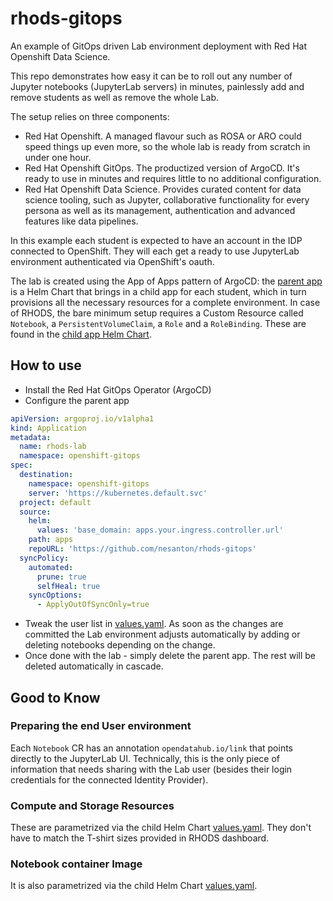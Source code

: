 # rhods-gitops
An example of GitOps driven Lab environment deployment with Red Hat Openshift Data Science.

This repo demonstrates how easy it can be to roll out any number of Jupyter notebooks (JupyterLab servers) in minutes, painlessly add and remove students as well as remove the whole Lab.

The setup relies on three components:

* Red Hat Openshift. A managed flavour such as ROSA or ARO could speed things up even more, so the whole lab is ready from scratch in under one hour.
* Red Hat Openshift GitOps. The productized version of ArgoCD. It's ready to use in minutes and requires little to no additional configuration.
* Red Hat Openshift Data Science. Provides curated content for data science tooling, such as Jupyter, collaborative functionality for every persona as well as its management, authentication and advanced features like data pipelines.

In this example each student is expected to have an account in the IDP connected to OpenShift. They will each get a ready to use JupyterLab environment authenticated via OpenShift's oauth.

The lab is created using the App of Apps pattern of ArgoCD: the [parent app](apps) is a Helm Chart that brings in a child app for each student, which in turn provisions all the necessary resources for a complete environment. In case of RHODS, the bare minimum setup requires a Custom Resource called `Notebook`, a `PersistentVolumeClaim`, a `Role` and a `RoleBinding`. These are found in the [child app Helm Chart](rhods-notebook).

## How to use

* Install the Red Hat GitOps Operator (ArgoCD)
* Configure the parent app

```yaml
apiVersion: argoproj.io/v1alpha1
kind: Application
metadata:
  name: rhods-lab
  namespace: openshift-gitops
spec:
  destination:
    namespace: openshift-gitops
    server: 'https://kubernetes.default.svc'
  project: default
  source:
    helm:
      values: 'base_domain: apps.your.ingress.controller.url'
    path: apps
    repoURL: 'https://github.com/nesanton/rhods-gitops'
  syncPolicy:
    automated:
      prune: true
      selfHeal: true
    syncOptions:
      - ApplyOutOfSyncOnly=true
```
* Tweak the user list in [values.yaml](apps/values.yaml). As soon as the changes are committed the Lab environment adjusts automatically by adding or deleting notebooks depending on the change.
* Once done with the lab - simply delete the parent app. The rest will be deleted automatically in cascade.

## Good to Know
### Preparing the end User environment

Each `Notebook` CR has an annotation `opendatahub.io/link` that points directly to the JupyterLab UI. Technically, this is the only piece of information that needs sharing with the Lab user (besides their login credentials for the connected Identity Provider).

### Compute and Storage Resources

These are parametrized via the child Helm Chart [values.yaml](rhods-notebook/values.yaml). They don't have to match the T-shirt sizes provided in RHODS dashboard.

### Notebook container Image

It is also parametrized via the child Helm Chart [values.yaml](rhods-notebook/values.yaml).
